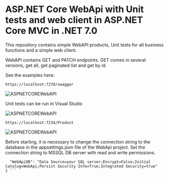 # ASP.NET Core WebApi with Unit tests and web client in ASP.NET Core MVC in .NET 7.0

This repository contains simple WebAPI products, Unit tests for all business functions and a simple web client.

WebAPI contains GET and PATCH endpoints. GET comes in several versions, get all, get paginated list and get by id.

See the examples here:

``` https://localhost:7278/swagger ```

![ASPNETCOREWebAPI](./api.jpg)

Unit tests can be run in Visual Studio

![ASPNETCOREWebAPI](./unittests.jpg)

``` https://localhost:7234/Product ```

![ASPNETCOREWebAPI](./webapp.jpg)

Before starting, it is necessary to change the connection string to the database in the appsettings.json file of the WebApi project. 
Set the connection string to MSSQL DB server with read and write permissions.

``` "ConnectionStrings": {
  "WebApiDB": "Data Source=your SQL server;Encrypt=False;Initial Catalog=WebApi;Persist Security Info=True;Integrated Security=true"
} ```
